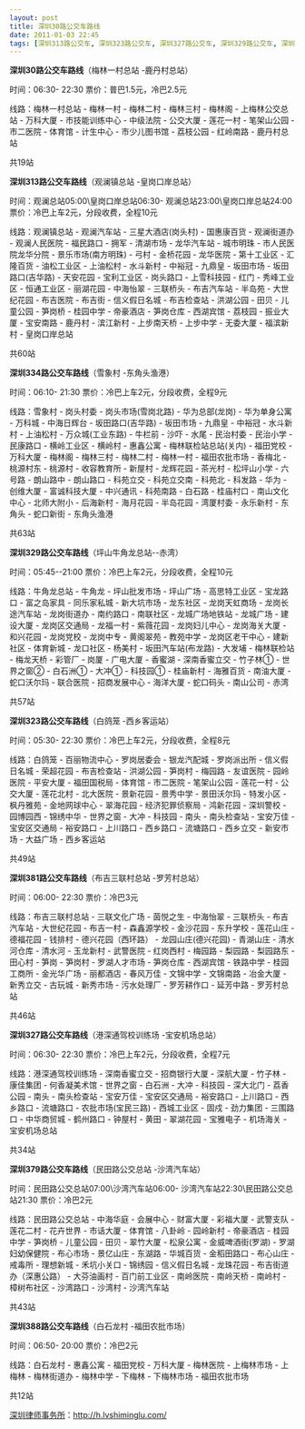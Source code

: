 ```yaml
---
layout: post
title: 深圳30路公交车路线
date: 2011-01-03 22:45
tags: [深圳313路公交车, 深圳323路公交车, 深圳327路公交车, 深圳329路公交车, 深圳334路公交车, 深圳379路公交车, 深圳381路公交车, 深圳388路公交车, 深圳公交车, 深圳分类信息网站]
---
```

<strong>深圳30路公交车路线</strong>（梅林一村总站 -鹿丹村总站）

时间：06:30- 22:30  票价：普巴1.5元，冷巴2.5元

线路：梅林一村总站 - 梅林一村 - 梅林二村 - 梅林三村 - 梅林阁 - 上梅林公交总站 - 万科大厦 - 市技能训练中心 - 中级法院 - 公交大厦 - 莲花一村 - 笔架山公园 - 市二医院 - 体育馆 - 计生中心 - 市少儿图书馆 - 荔枝公园 - 红岭南路 - 鹿丹村总站

共19站

<strong>深圳313路公交车</strong><strong>路线</strong>（观澜镇总站 -皇岗口岸总站）

时间：观澜总站05:00\皇岗口岸总站06:30- 观澜总站23:00\皇岗口岸总站24:00  票价：冷巴上车2元，分段收费，全程10元

线路：观澜镇总站 - 观澜汽车站 - 三星大酒店(岗头村) - 国惠康百货 - 观澜街道办 - 观澜人民医院 - 福民路口 - 拥军 - 清湖市场 - 龙华汽车站 - 城市明珠 - 市人民医院龙华分院 - 景乐市场(南方明珠) - 弓村 - 金桥花园 - 龙华医院 - 第十工业区 - 汇隆百货 - 油松工业区 - 上油松村 - 水斗新村 - 中裕冠 - 九鼎皇 - 坂田市场 - 坂田路口(吉华路) - 天安花园 - 宝利工业区 - 岗头路口 - 上雪科技园 - 红门 - 秀峰工业区 - 恒通工业区 - 丽湖花园 - 中海怡翠 - 三联桥头 - 布吉汽车站 - 半岛苑 - 大世纪花园 - 布吉医院 - 布吉街 - 信义假日名城 - 布吉检查站 - 洪湖公园 - 田贝 - 儿童公园 - 笋岗桥 - 桂园中学 - 帝豪酒店 - 笋岗仓库 - 西湖宾馆 - 荔枝园 - 振业大厦 - 宝安南路 - 鹿丹村 - 滨江新村 - 上步南天桥 - 上步中学 - 无委大厦 - 福滨新村 - 皇岗口岸总站

共60站

<strong>深圳334路公交车</strong><strong>路线</strong>（雪象村 -东角头渔港）

时间：06:10- 21:30  票价：冷巴上车2元，分段收费，全程9元

线路：雪象村 - 岗头村委 - 岗头市场(雪岗北路) - 华为总部(龙岗) - 华为单身公寓 - 万科城 - 中海日辉台 - 坂田路口(吉华路) - 坂田市场 - 九鼎皇 - 中裕冠 - 水斗新村 - 上油松村 - 万众城(工业东路) - 牛栏前 - 沙吓 - 水尾 - 民治村委 - 民治小学 - 民康路口 - 横岭工业区 - 横岭村 - 惠鑫公寓 - 梅林联检站总站(关内) - 福田党校 - 万科大厦 - 梅林阁 - 梅林三村 - 梅林二村 - 梅林一村 - 福田农批市场 - 香梅北 - 桃源村东 - 桃源村 - 收容教育所 - 新屋村 - 龙辉花园 - 茶光村 - 松坪山小学 - 六号路 - 朗山路中 - 朗山路口 - 科苑立交 - 科苑立交南 - 科苑北 - 科发路 - 华为 - 创维大厦 - 富诚科技大厦 - 中兴通讯 - 科苑南路 - 白石路 - 桂庙村口 - 南山文化中心 - 北师大附小 - 后海新村 - 海月花园 - 半岛花园 - 湾厦村委 - 永乐新村 - 东角头 - 蛇口新街 - 东角头渔港

共63站

<strong>深圳329路公交车</strong><strong>路线</strong>（坪山牛角龙总站--赤湾）

时间：05:45--21:00 票价：冷巴上车2元，分段收费，全程10元

线路：牛角龙总站 - 牛角龙 - 坪山批发市场 - 坪山广场 - 高思特工业区 - 宝龙路口 - 富之岛家具 - 同乐家私城 - 新大坑市场 - 龙东社区 - 龙岗天虹商场 - 龙岗长途汽车站 - 龙岗街道办 - 南约路口 - 南联社区 - 龙城广场地铁站 - 龙城广场 - 建设大厦 - 龙岗区交通局 - 龙福一村 - 紫薇花园 - 龙岗妇儿中心 - 龙岗海关大厦 - 和兴花园 - 龙岗党校 - 龙岗中专 - 黄阁翠苑 - 教苑中学 - 龙岗区老干中心 - 建新社区 - 体育新城 - 龙口社区 - 杨美村 - 坂田汽车站(布龙路) - 大发埔 - 梅林联检站 - 梅龙天桥 - 彩管厂 - 岗厦 - 广电大厦 - 香蜜湖 - 深南香蜜立交 - 竹子林① - 世界之窗② - 白石洲① - 大冲① - 科技园① - 桂庙新村 - 海雅百货 - 南油大厦 - 蛇口沃尔玛 - 联合医院 - 招商发展中心 - 海洋大厦 - 蛇口码头 - 南山公司 - 赤湾

共57站

<strong>深圳323路公交车</strong><strong>路线</strong>（白鸽笼 -西乡客运站）

时间：05:30- 22:30  票价：冷巴上车2元，分段收费，全程8元

线路：白鸽笼 - 百丽物流中心 - 罗岗居委会 - 银龙汽配城 - 罗岗派出所 - 信义假日名城 - 荣超花园 - 布吉检查站 - 洪湖公园 - 笋岗村 - 梅园路 - 友谊医院 - 园岭医院 - 平安大厦 - 福田国税局 - 体育馆 - 市二医院 - 笔架山公园 - 莲花一村 - 公交大厦 - 莲花北村 - 北大医院 - 景新花园 - 景秀中学 - 景田沃尔玛 - 特发小区 - 枫丹雅苑 - 金地网球中心 - 翠海花园 - 经济犯罪侦察局 - 鸿新花园 - 深圳警校 - 园博园西 - 锦绣中华 - 世界之窗 - 大冲 - 科技园 - 南头 - 南头检查站 - 宝安万佳 - 宝安区交通局 - 裕安路口 - 上川路口 - 西乡路口 - 流塘路口 - 西乡立交 - 新安市场 - 大益广场 - 西乡客运站

共49站

<strong>深圳381路公交车</strong><strong>路线</strong>（布吉三联村总站 -罗芳村总站）

时间：06:00- 22:30  票价：冷巴3元

线路：布吉三联村总站 - 三联文化广场 - 茵悦之生 - 中海怡翠 - 三联桥头 - 布吉汽车站 - 大世纪花园 - 布吉一村 - 森鑫源学校 - 金沙花园 - 东升学校 - 莲花山庄 - 德福花园 - 钱排村 - 德兴花园（西环路） - 龙园山庄(德兴花园) - 青湖山庄 - 清水河仓库 - 清水河 - 玉龙新村 - 武警医院 - 红岗西村 - 梅园路 - 梨园路 - 梨园路东 - 田心村 - 笋岗 - 笋岗村 - 罗湖人才市场 - 笋岗仓库 - 西湖宾馆 - 铁路中学 - 桂园工商所 - 金光华广场 - 丽都酒店 - 春风万佳 - 文锦中学 - 文锦南路 - 冶金大厦 - 新秀立交 - 古玩城 - 新秀市场 - 污水处理厂 - 罗芳耕作口 - 延芳中路 - 罗芳村总站

共46站

<strong>深圳327路公交车</strong><strong>路线</strong>（港深通驾校训练场 -宝安机场总站）

时间：06:30- 22:30  票价：冷巴上车2元，分段收费，全程7元

线路：港深通驾校训练场 - 深南香蜜立交 - 招商银行大厦 - 深航大厦 - 竹子林 - 康佳集团 - 何香凝美术馆 - 世界之窗 - 白石洲 - 大冲 - 科技园 - 深大北门 - 荔香公园 - 南头 - 南头检查站 - 宝安万佳 - 宝安区交通局 - 裕安路口 - 上川路口 - 西乡路口 - 流塘路口 - 农批市场(宝民三路) - 西城工业区 - 固戍 - 劲力集团 - 三围路口 - 中华商贸城 - 鹤州路口 - 钟屋村 - 黄田 - 翠湖花园 - 宝雅电子 - 机场海关 - 宝安机场总站

共34站

<strong>深圳379路公交车</strong><strong>路线</strong>（民田路公交总站 -沙湾汽车站）

时间：民田路公交总站07:00\沙湾汽车站06:00- 沙湾汽车站22:30\民田路公交总站21:30  票价：冷巴2元

线路：民田路公交总站 - 中海华庭 - 会展中心 - 财富大厦 - 彩福大厦 - 武警支队 - 莲花二村 - 花卉世界 - 市话大厦 - 体育馆 - 八卦岭 - 园岭新村 - 帝豪酒店 - 桂园中学 - 笋岗桥 - 儿童公园 - 田贝 - 翠竹大厦 - 松泉公寓 - 金威啤酒街(罗湖) - 罗湖妇幼保健院 - 布心市场 - 景亿山庄 - 东湖路 - 华城百货 - 金稻田路口 - 布心山庄 - 戒毒所 - 理想新城 - 禾坑小关口 - 锦绣园 - 信义假日名城 - 龙珠花园 - 布吉街道办（深惠公路） - 大芬油画村 - 百门前工业区 - 南岭医院 - 南岭天桥 - 南岭村 - 樟树布社区 - 沙湾路口 - 沙湾村 - 沙湾汽车站

共43站

<strong>深圳388路公交车</strong><strong>路线</strong>（白石龙村 -福田农批市场）

时间：06:50- 20:00  票价：冷巴2元

线路：白石龙村 - 惠鑫公寓 - 福田党校 - 万科大厦 - 梅林医院 - 上梅林市场 - 上梅林 - 梅林街道办 - 梅林中学 - 下梅林 - 下梅林市场 - 福田农批市场

共12站

<a href="http://h.lvshiminglu.com/">深圳律师事务所</a>：<a href="http://h.lvshiminglu.com/">http://h.lvshiminglu.com/</a>

